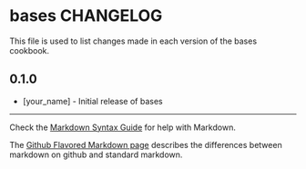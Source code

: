 bases CHANGELOG
===============

This file is used to list changes made in each version of the bases cookbook.

0.1.0
-----
- [your_name] - Initial release of bases

- - -
Check the [Markdown Syntax Guide](http://daringfireball.net/projects/markdown/syntax) for help with Markdown.

The [Github Flavored Markdown page](http://github.github.com/github-flavored-markdown/) describes the differences between markdown on github and standard markdown.
